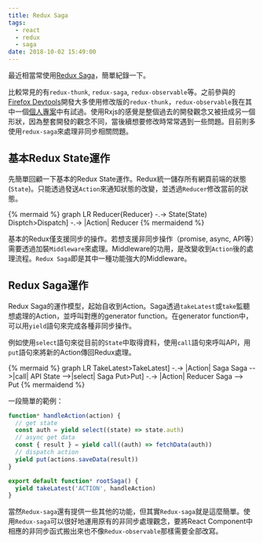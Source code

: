```yaml
---
title: Redux Saga
tags:
  - react
  - redux
  - saga
date: 2018-10-02 15:49:00
---
```


最近相當常使用[Redux Saga](https://redux-saga.js.org/)，簡單紀錄一下。

比較常見的有`redux-thunk`, `redux-saga`, `redux-observable`等。之前參與的[Firefox Devtools](https://github.com/devtools-html)開發大多使用修改版的`redux-thunk`，`redux-observable`我在其中一個[個人專案](https://github.com/gasolin/transmonitor)中有試過。使用Rxjs的感覺是整個過去的開發觀念又被扭成另一個形狀，因為整套開發的觀念不同，當後續想要修改時常常遇到一些問題。目前則多使用`redux-saga`來處理非同步相關問題。

## 基本Redux State運作

先簡單回顧一下基本的Redux State運作。Redux統一儲存所有網頁前端的狀態(`State`)。只能透過發送`Action`來通知狀態的改變，並透過`Reducer`修改當前的狀態。

{% mermaid %}
graph LR
Reducer{Reducer} -.-> State(State)
Disptch>Dispatch] -.-> |Action| Reducer
{% mermaidend %}

基本的Redux僅支援同步的操作。若想支援非同步操作（promise, async, API等）需要透過加裝`Middleware`來處理。Middleware的功用，是改變收到`Action`後的處理流程。`Redux Saga`即是其中一種功能強大的Middleware。

## Redux Saga運作

Redux Saga的運作模型，起始自收到Action。Saga透過`takeLatest`或`take`監聽想處理的Action，並呼叫對應的generator function。在generator function中，可以用`yield`語句來完成各種非同步操作。

例如使用`select`語句來從目前的`State`中取得資料，使用`call`語句來呼叫API，用`put`語句來將新的Action傳回Redux處理。

{% mermaid %}
graph LR
TakeLatest>TakeLatest] -.-> |Action| Saga
Saga -->|call| API
State -->|select| Saga
Put>Put] -.-> |Action| Reducer
Saga --> Put
{% mermaidend %}

一段簡單的範例：

```js
function* handleAction(action) {
  // get state
  const auth = yield select((state) => state.auth)
  // async get data
  const { result } = yield call((auth) => fetchData(auth))
  // dispatch action
  yield put(actions.saveData(result))
}

export default function* rootSaga() {
  yield takeLatest('ACTION', handleAction)
}
```

當然`Redux-saga`還有提供一些其他的功能，但其實`Redux-saga`就是這麼簡單。使用`Redux-saga`可以很好地運用原有的非同步處理觀念，要將React Component中相應的非同步函式搬出來也不像`Redux-observable`那樣需要全部改寫。
